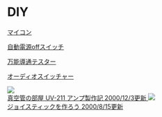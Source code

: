 # DIY

[マイコン](micro-controller/index.md)

[自動電源offスイッチ](https://ruimo.github.io/auto_power_off/)

[万能導通テスター](https://ruimo.github.io/auto_power_off/)

[オーディオスイッチャー](https://ruimo.github.io/audioswitcher/)

<a href="https://www.ruimo.com/static/diy/tube/211/index.html">
<img src="https://www.ruimo.com/static/diy/tube/211/211idx.jpg">
<br>
真空管の部屋 UV-211 アンプ製作記 2000/12/3更新
</a>

<a href="https://www.ruimo.com/static/diy/joystick/index.html">
<img src="https://www.ruimo.com/static/diy/joystick/joystickTitle.jpg">
<br>
ジョイスティックを作ろう 2000/8/15更新
</a>
